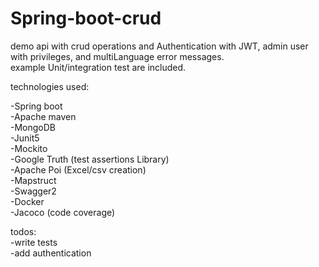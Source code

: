 # Spring-boot-crud
demo api with crud operations and Authentication with JWT,  admin user with privileges, and multiLanguage error messages.<br>
example Unit/integration test are included.<br>

technologies used:

-Spring boot<br>
-Apache maven<br>
-MongoDB<br>
-Junit5<br>
-Mockito<br>
-Google Truth (test assertions Library) <br>
-Apache Poi (Excel/csv creation) <br>
-Mapstruct<br>
-Swagger2<br>
-Docker<br>
-Jacoco (code coverage)<br>

todos:<br>
-write tests<br>
-add authentication<br>
